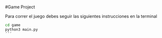 #Game Project

Para correr el juego debes seguir las siguientes instrucciones en la terminal

```sh
cd game
python3 main.py
´´´

